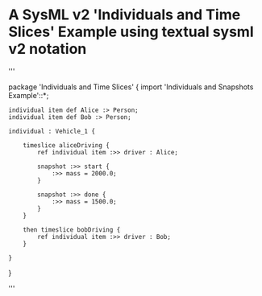 # A SysML v2 'Individuals and Time Slices' Example using textual sysml v2 notation

'''

package 'Individuals and Time Slices' {
	import 'Individuals and Snapshots Example'::*;
	
	individual item def Alice :> Person;
	individual item def Bob :> Person;
	
	individual : Vehicle_1 {
		
		timeslice aliceDriving {
			ref individual item :>> driver : Alice;

			snapshot :>> start {
				:>> mass = 2000.0;
			}
			
			snapshot :>> done {
				:>> mass = 1500.0;
			}			
		}
		
		then timeslice bobDriving {
			ref individual item :>> driver : Bob;
		}
		
	}
}

'''
